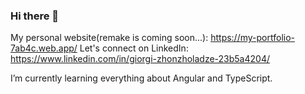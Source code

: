 ### Hi there 👋

My personal website(remake is coming soon...): https://my-portfolio-7ab4c.web.app/
Let's connect on LinkedIn: https://www.linkedin.com/in/giorgi-zhonzholadze-23b5a4204/

I’m currently learning everything about Angular and TypeScript.

